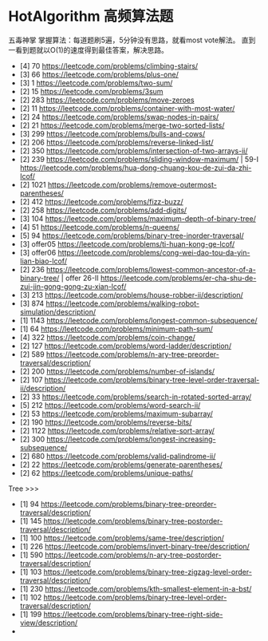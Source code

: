 # HotAlgorithm 高频算法题
五毒神掌 掌握算法：每道题刷5遍，5分钟没有思路，就看most vote解法。 直到一看到题就以O(1)的速度得到最佳答案，解决思路。
- [4] 70   https://leetcode.com/problems/climbing-stairs/
- [3] 66   https://leetcode.com/problems/plus-one/
- [3] 1    https://leetcode.com/problems/two-sum/ 
- [2] 15   https://leetcode.com/problems/3sum
- [2] 283  https://leetcode.com/problems/move-zeroes
- [2] 11   https://leetcode.com/problems/container-with-most-water/
- [2] 24   https://leetcode.com/problems/swap-nodes-in-pairs/ 
- [2] 21   https://leetcode.com/problems/merge-two-sorted-lists/
- [3] 299  https://leetcode.com/problems/bulls-and-cows/ 
- [2] 206  https://leetcode.com/problems/reverse-linked-list/
- [2] 350  https://leetcode.com/problems/intersection-of-two-arrays-ii/
- [2] 239  https://leetcode.com/problems/sliding-window-maximum/ | 59-I https://leetcode.com/problems/hua-dong-chuang-kou-de-zui-da-zhi-lcof/ 
- [2] 1021 https://leetcode.com/problems/remove-outermost-parentheses/ 
- [2] 412  https://leetcode.com/problems/fizz-buzz/ 
- [2] 258  https://leetcode.com/problems/add-digits/ 
- [3] 104  https://leetcode.com/problems/maximum-depth-of-binary-tree/ 
- [4] 51   https://leetcode.com/problems/n-queens/ 
- [5] 94   https://leetcode.com/problems/binary-tree-inorder-traversal/
- [3] offer05 https://leetcode.com/problems/ti-huan-kong-ge-lcof/
- [3] offer06 https://leetcode.com/problems/cong-wei-dao-tou-da-yin-lian-biao-lcof/
- [2] 236 https://leetcode.com/problems/lowest-common-ancestor-of-a-binary-tree/ | offer 26-II https://leetcode.com/problems/er-cha-shu-de-zui-jin-gong-gong-zu-xian-lcof/
- [3] 213 https://leetcode.com/problems/house-robber-ii/description/
- [3] 874 https://leetcode.com/problems/walking-robot-simulation/description/ 
- [1] 1143 https://leetcode.com/problems/longest-common-subsequence/ 
- [1] 64 https://leetcode.com/problems/minimum-path-sum/ 
- [4] 322 https://leetcode.com/problems/coin-change/ 
- [2] 127 https://leetcode.com/problems/word-ladder/description/ 
- [2] 589 https://leetcode.com/problems/n-ary-tree-preorder-traversal/description/ 
- [2] 200 https://leetcode.com/problems/number-of-islands/ 
- [2] 107 https://leetcode.com/problems/binary-tree-level-order-traversal-ii/description/
- [2] 33 https://leetcode.com/problems/search-in-rotated-sorted-array/
- [5] 212 https://leetcode.com/problems/word-search-ii/ 
- [2] 53 https://leetcode.com/problems/maximum-subarray/ 
- [2] 190 https://leetcode.com/problems/reverse-bits/
- [2] 1122 https://leetcode.com/problems/relative-sort-array/ 
- [2] 300 https://leetcode.com/problems/longest-increasing-subsequence/ 
- [2] 680 https://leetcode.com/problems/valid-palindrome-ii/ 
- [2] 22 https://leetcode.com/problems/generate-parentheses/
- [2] 62 https://leetcode.com/problems/unique-paths/ 




Tree >>>
- [1] 94 https://leetcode.com/problems/binary-tree-preorder-traversal/description/
- [1] 145 https://leetcode.com/problems/binary-tree-postorder-traversal/description/
- [1] 100 https://leetcode.com/problems/same-tree/description/
- [1] 226 https://leetcode.com/problems/invert-binary-tree/description/
- [1] 590 https://leetcode.com/problems/n-ary-tree-postorder-traversal/description/
- [1] 103 https://leetcode.com/problems/binary-tree-zigzag-level-order-traversal/description/
- [1] 230 https://leetcode.com/problems/kth-smallest-element-in-a-bst/
- [1] 102 https://leetcode.com/problems/binary-tree-level-order-traversal/description/
- [1] 199 https://leetcode.com/problems/binary-tree-right-side-view/description/
- 




